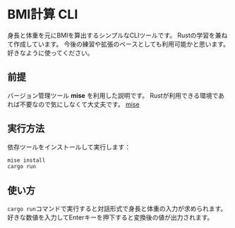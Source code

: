 # BMI計算 CLI

身長と体重を元にBMIを算出するシンプルなCLIツールです。
Rustの学習を兼ねて作成しています。
今後の練習や拡張のベースとしても利用可能かと思います。
好きなように使ってください。

## 前提

バージョン管理ツール **mise** を利用した説明です。
Rustが利用できる環境であれば不要なので気にしなくて大丈夫です。
[mise](https://mise.jdx.dev)

## 実行方法

依存ツールをインストールして実行します：

```zsh
mise install
cargo run
```

## 使い方

`cargo run`コマンドで実行すると対話形式で身長と体重の入力が求められます。
好きな数値を入力してEnterキーを押下すると変換後の値が出力されます。
